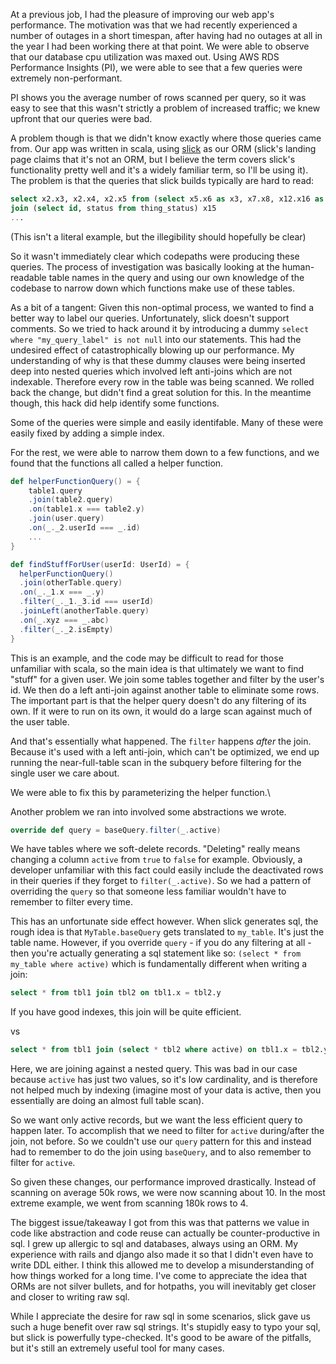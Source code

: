At a previous job, I had the pleasure of improving our web app's performance. 
The motivation was that we had recently experienced a number of outages in a short timespan, after having had no outages at all in the year I had been working there at that point.
We were able to observe that our database cpu utilization was maxed out. Using AWS RDS Performance Insights (PI), we were able to see that a few queries were extremely non-performant.

PI shows you the average number of rows scanned per query, so it was easy to see that this wasn't strictly a problem of increased traffic; we knew upfront that our queries were bad. 

A problem though is that we didn't know exactly where those queries came from. Our app was written in scala, using [slick](https://scala-slick.org/) as our ORM (slick's landing page claims that it's not an ORM, but I believe the term covers slick's functionality pretty well and it's a widely familiar term, so I'll be using it). The problem is that the queries that slick builds typically are hard to read:

```sql
select x2.x3, x2.x4, x2.x5 from (select x5.x6 as x3, x7.x8, x12.x16 as x5) x2
join (select id, status from thing_status) x15
...
```

(This isn't a literal example, but the illegibility should hopefully be clear)

So it wasn't immediately clear which codepaths were producing these queries. The process of investigation was basically looking at the human-readable table names in the query and using our own knowledge of the codebase to narrow down which functions make use of these tables. 

As a bit of a tangent: Given this non-optimal process, we wanted to find a better way to label our queries. Unfortunately, slick doesn't support comments. So we tried to hack around it by introducing a dummy `select where "my_query_label" is not null` into our statements. This had the undesired effect of catastrophically blowing up our performance. My understanding of why is that these dummy clauses were being inserted deep into nested queries which involved left anti-joins which are not indexable. Therefore every row in the table was being scanned. We rolled back the change, but didn't find a great solution for this.
In the meantime though, this hack did help identify some functions.

Some of the queries were simple and easily identifable. Many of these were easily fixed by adding a simple index. 

For the rest, we were able to narrow them down to a few functions, and we found that the functions all called a helper function. 

```scala
def helperFunctionQuery() = {
    table1.query
    .join(table2.query)
    .on(table1.x === table2.y)
    .join(user.query)
    .on(_._2.userId === _.id)
    ...
}

def findStuffForUser(userId: UserId) = {
  helperFunctionQuery()
  .join(otherTable.query)
  .on(_._1.x === _.y)
  .filter(_._1._3.id === userId)
  .joinLeft(anotherTable.query)
  .on(_.xyz === _.abc)
  .filter(_._2.isEmpty)
}
```

This is an example, and the code may be difficult to read for those unfamiliar with scala, so the main idea is that ultimately we want to find "stuff" for a given user. We join some tables together and filter by the user's id. We then do a left anti-join against another table to eliminate some rows.
The important part is that the helper query doesn't do any filtering of its own. If it were to run on its own, it would do a large scan against much of the user table.

And that's essentially what happened. The `filter` happens _after_ the join. Because it's used with a left anti-join, which can't be optimized, we end up running the near-full-table scan in the subquery before filtering for the single user we care about.

We were able to fix this by parameterizing the helper function.\


Another problem we ran into involved some abstractions we wrote.

```scala
override def query = baseQuery.filter(_.active)
```

We have tables where we soft-delete records. "Deleting" really means changing a column `active` from `true` to `false` for example. 
Obviously, a developer unfamiliar with this fact could easily include the deactivated rows in their queries if they forget to `filter(_.active)`.
So we had a pattern of overriding the `query` so that someone less familiar wouldn't have to remember to filter every time.

This has an unfortunate side effect however. When slick generates sql, the rough idea is that `MyTable.baseQuery` gets translated to `my_table`.
It's just the table name. However, if you override `query` - if you do any filtering at all - then you're actually generating a sql statement like so:
`(select * from my_table where active)` which is fundamentally different when writing a join:

```sql
select * from tbl1 join tbl2 on tbl1.x = tbl2.y
```
If you have good indexes, this join will be quite efficient.

vs

```sql
select * from tbl1 join (select * tbl2 where active) on tbl1.x = tbl2.y
```

Here, we are joining against a nested query. This was bad in our case because `active` has just two values, so it's low cardinality, and is therefore not helped much by indexing (imagine most of your data is active, then you essentially are doing an almost full table scan).

So we want only active records, but we want the less efficient query to happen later. To accomplish that we need to filter for `active` during/after the join, not before. So we couldn't use our `query` pattern for this and instead had to remember to do the join using `baseQuery`, and to also remember to filter for `active`. 

So given these changes, our performance improved drastically. Instead of scanning on average 50k rows, we were now scanning about 10. In the most extreme example, we went from scanning 180k rows to 4.

The biggest issue/takeaway I got from this was that patterns we value in code like abstraction and code reuse can actually be counter-productive in sql. 
I grew up allergic to sql and databases, always using an ORM. My experience with rails and django also made it so that I didn't even have to write DDL either. I think this allowed me to develop a misunderstanding of how things worked for a long time. I've come to appreciate the idea that ORMs are not silver bullets, and for hotpaths, you will inevitably get closer and closer to writing raw sql.

While I appreciate the desire for raw sql in some scenarios, slick gave us such a huge benefit over raw sql strings. It's stupidly easy to typo your sql, but slick is powerfully type-checked. It's good to be aware of the pitfalls, but it's still an extremely useful tool for many cases. 















